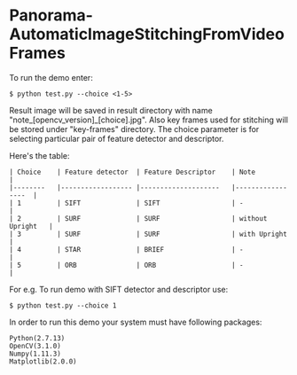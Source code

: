 # Panorama-AutomaticImageStitchingFromVideoFrames
To run the demo  enter:
    
    $ python test.py --choice <1-5>

Result image will be saved in result directory with name "note_[opencv_version]_[choice].jpg". Also key frames used for stitching will be stored under "key-frames" directory. 
The choice parameter is for selecting particular pair of feature detector and descriptor.

Here's the table:

    | Choice 	| Feature detector 	| Feature Descriptor 	| Note            	|
    |--------	|------------------	|--------------------	|-----------------	|
    | 1      	| SIFT             	| SIFT               	| -               	|
    | 2      	| SURF             	| SURF               	| without Upright 	|
    | 3      	| SURF             	| SURF               	| with Upright    	|
    | 4      	| STAR             	| BRIEF              	| -               	|
    | 5      	| ORB              	| ORB                	| -               	|
 	
For e.g.
To run demo with SIFT detector and descriptor use:
 
    $ python test.py --choice 1
 
In order to run this demo your system must have following packages:
    
    Python(2.7.13)
    OpenCV(3.1.0)
    Numpy(1.11.3)
    Matplotlib(2.0.0)
 
 
